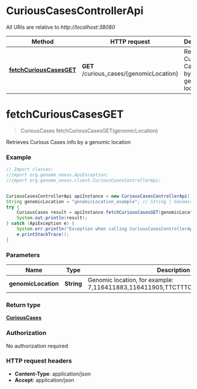 # CuriousCasesControllerApi

All URIs are relative to *http://localhost:38080*

Method | HTTP request | Description
------------- | ------------- | -------------
[**fetchCuriousCasesGET**](CuriousCasesControllerApi.md#fetchCuriousCasesGET) | **GET** /curious_cases/{genomicLocation} | Retrieves Curious Cases info by a genomic location


<a name="fetchCuriousCasesGET"></a>
# **fetchCuriousCasesGET**
> CuriousCases fetchCuriousCasesGET(genomicLocation)

Retrieves Curious Cases info by a genomic location

### Example
```java
// Import classes:
//import org.genome_nexus.ApiException;
//import org.genome_nexus.client.CuriousCasesControllerApi;


CuriousCasesControllerApi apiInstance = new CuriousCasesControllerApi();
String genomicLocation = "genomicLocation_example"; // String | Genomic location, for example: 7,116411883,116411905,TTCTTTCTCTCTGTTTTAAGATC,-
try {
    CuriousCases result = apiInstance.fetchCuriousCasesGET(genomicLocation);
    System.out.println(result);
} catch (ApiException e) {
    System.err.println("Exception when calling CuriousCasesControllerApi#fetchCuriousCasesGET");
    e.printStackTrace();
}
```

### Parameters

Name | Type | Description  | Notes
------------- | ------------- | ------------- | -------------
 **genomicLocation** | **String**| Genomic location, for example: 7,116411883,116411905,TTCTTTCTCTCTGTTTTAAGATC,- |

### Return type

[**CuriousCases**](CuriousCases.md)

### Authorization

No authorization required

### HTTP request headers

 - **Content-Type**: application/json
 - **Accept**: application/json

